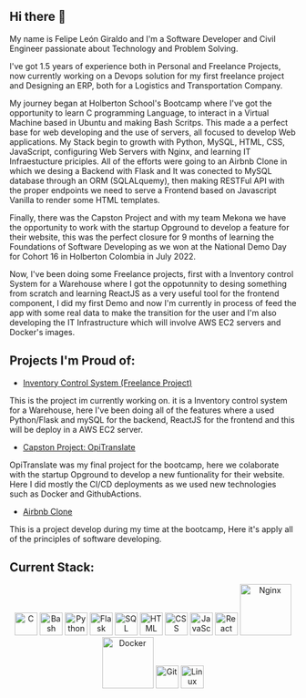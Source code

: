 ## Hi there 👋

My name is Felipe León Giraldo and I'm a Software Developer and Civil Engineer passionate about Technology and Problem Solving.

I've got 1.5 years of experience both in Personal and Freelance Projects, now currently working on a Devops solution for my first freelance project and Designing an ERP, both for a Logistics and Transportation Company.

My journey began at Holberton School's Bootcamp where I've got the opportunity to learn C programming Language, to interact in a Virtual Machine based in Ubuntu and making Bash Scritps. This made a a perfect base for web developing and the use of servers, all focused to develop Web applications. My Stack begin to growth with Python, MySQL, HTML, CSS, JavaScript, configuring Web Servers with Nginx, and learning IT Infraestucture priciples. All of the efforts were going to an Airbnb Clone in which we desing a Backend with Flask and It was conected to MySQL database through an ORM (SQLALquemy), then making RESTFul API with the proper endpoints we need to serve a Frontend based on Javascript Vanilla to render some HTML templates.

Finally, there was the Capston Project and with my team Mekona we have the opportunity to work with the startup Opground to develop a feature for their website, this was the perfect closure for 9 months of learning the Foundations of Software Developing as we won at the National Demo Day for Cohort 16 in Holberton Colombia in July 2022.

Now, I've been doing some Freelance projects, first with a Inventory control System for a Warehouse where I got the oppotunnity to desing something from scratch and learning ReactJS as a very useful tool for the frontend component, I did my first Demo and now I'm currently in process of feed the app with some real data to make the transition for the user and I'm also developing the IT Infrastructure which will involve AWS EC2 servers and Docker's images.


<h2>Projects I'm Proud of:</h2>

- <a href="https://github.com/pipeleon/inventario-bodega-TLC">Inventory Control System (Freelance Project)</a>

This is the project im currently working on. it is a Inventory control system for a Warehouse, here I've been doing all of the features where a used Python/Flask and mySQL for the backend, ReactJS for the frontend and this will be deploy in a AWS EC2 server.

- <a href="https://github.com/mekona-hbtn/opiTranslate">Capston Project: OpiTranslate</a>

OpiTranslate was my final project for the bootcamp, here we colaborate with the startup Opground to develop a new funtionality for their website. Here I did mostly the CI/CD deployments as we used new technologies such as Docker and GithubActions.

- <a href="https://github.com/pipeleon/AirBnB_clone_v4">Airbnb Clone</a>

This is a project develop during my time at the bootcamp, Here it's apply all of the principles of software developing.



<h2>Current Stack:</h2>
<p align="center">
  <a> <img
        src="https://upload.wikimedia.org/wikipedia/commons/1/18/C_Programming_Language.svg"
        alt="C" width="40" height="40" />
  </a>
  <a> <img
        src="https://upload.wikimedia.org/wikipedia/commons/8/82/Gnu-bash-logo.svg"
        alt="Bash" height="40" />
  </a>
  <a> <img
        src="https://upload.wikimedia.org/wikipedia/commons/c/c3/Python-logo-notext.svg"
        alt="Python" width="40" height="40" />
  </a>
  <a> <img
        src="https://upload.wikimedia.org/wikipedia/commons/3/3c/Flask_logo.svg"
        alt="Flask" height="40" />
  </a>
  <a> <img
        src="https://upload.wikimedia.org/wikipedia/commons/c/c7/Cib-mysql_%28CoreUI_Icons_v1.0.0%29.svg"
        alt="SQL" height="40" />
  </a>
  <a> <img
        src="https://upload.wikimedia.org/wikipedia/commons/6/61/HTML5_logo_and_wordmark.svg"
        alt="HTML" width="40" height="40" />
  </a> 
  <a> <img
        src="https://upload.wikimedia.org/wikipedia/commons/6/62/CSS3_logo.svg"
        alt="CSS" width="40" height="40" />
  </a> 
  <a> <img
        src="https://upload.wikimedia.org/wikipedia/commons/9/99/Unofficial_JavaScript_logo_2.svg"
        alt="JavaScript" width="40" height="40" />
  </a>  
  <a> <img
        src="https://upload.wikimedia.org/wikipedia/commons/a/a7/React-icon.svg"
        alt="React" width="40" height="40" />
  </a>    
  <a> <img
        src="https://upload.wikimedia.org/wikipedia/commons/c/c6/NginxLogo.gif"
        alt="Nginx" width="90" />
  </a>    
  <a> <img
        src="https://upload.wikimedia.org/wikipedia/commons/4/4e/Docker_%28container_engine%29_logo.svg"
        alt="Docker" width="90" />
  </a> 
  <a> <img
        src="https://upload.wikimedia.org/wikipedia/commons/3/3f/Git_icon.svg"
        alt="Git" height="40" />
  </a>
  <a> <img
        src="https://upload.wikimedia.org/wikipedia/commons/b/b0/NewTux.svg"
        alt="Linux" height="40" />
  </a>
</p>


<!--
**pipeleon/pipeleon** is a ✨ _special_ ✨ repository because its `README.md` (this file) appears on your GitHub profile.

Here are some ideas to get you started:

- 🔭 I’m currently working on ...
- 🌱 I’m currently learning ...
- 👯 I’m looking to collaborate on ...
- 🤔 I’m looking for help with ...
- 💬 Ask me about ...
- 📫 How to reach me: ...
- 😄 Pronouns: ...
- ⚡ Fun fact: ...
-->
